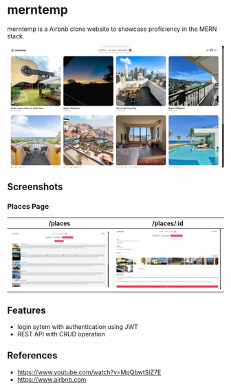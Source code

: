 
# merntemp
merntemp is a Airbnb clone website to showcase proficiency in the MERN stack\.

![](screenshot/index_page.jpg)

## Screenshots

### Places Page

| /places | /places/:id |
|---|---|
|![](screenshot/places_page.jpg)|![](screenshot/places_id_page.jpg)

## Features
- login sytem with authentication using JWT 
- REST API with CRUD operation

## References
- https://www.youtube.com/watch?v=MpQbwtSiZ7E
- https://www.airbnb.com